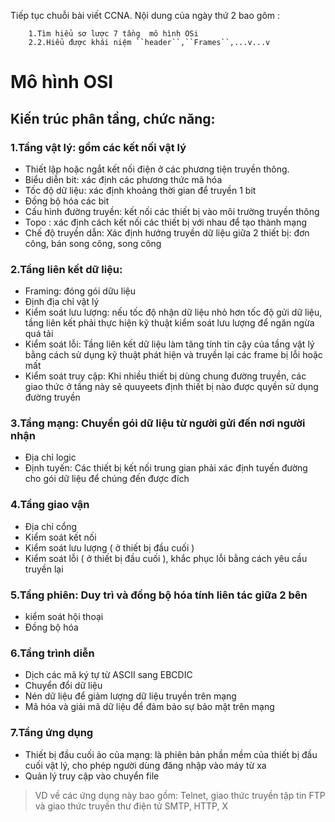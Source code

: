 Tiếp tục chuỗi bài viết CCNA. Nội dung của ngày thứ 2 bao gôm :
        
        1.Tìm hiểu sơ lược 7 tầng  mô hình OSi
        2.2.Hiểu được khái niệm ``header``,``Frames``,...v...v

# Mô hình OSI

## Kiến trúc phân tầng, chức năng: 
	
### 1.Tầng vật lý: gồm các kết nối vật lý 
* Thiết lập hoặc ngắt kết nối điện ở các phương tiện truyền thông.
* Biểu diễn bit: xác định các phương thức mã hóa
* Tốc độ dữ liệu: xác định khoảng thời gian để truyền 1 bit
* Đồng bộ hóa các bit 
* Cấu hình đường truyền: kết nối các thiết bị vào môi trường truyền thông
* Topo : xác định cách kết nối các thiết bị với nhau để tạo thành mạng
* Chế độ truyền dẫn: Xác định hướng truyền dữ liệu giữa 2 thiết bị: đơn công, bán song công, song công
	 
### 2.Tầng liên kết dữ liệu:
* Framing: đóng gói dữu liệu 
* Định địa chỉ vật lý
* Kiểm soát lưu lượng: nếu tốc độ nhận dữ liệu nhỏ hơn tốc độ gửi dữ liệu, tầng liên kết phải thực hiện kỹ thuật kiểm soát lưu lượng để ngăn ngừa quá tải
* Kiểm soát lỗi: Tầng liên kết dữ liệu làm tăng tính tin cậy của tầng vật lý bằng cách sử dụng kỹ thuật phát hiện và truyền lại các frame bị lỗi hoặc mất
* Kiểm soát truy cập: Khi nhiều thiết bị dùng chung đường truyền, các giao thức ở tầng này sẽ quuyeets định thiết bị nào được quyền sử dụng đường truyền
	 
### 3.Tầng mạng: Chuyển gói dữ liệu từ người gửi đến nơi người nhận
* Địa chỉ logic
* Định tuyến: Các thiết bị kết nối trung gian phải xác định tuyến đường cho gói dữ liệu để chúng đến được đích
	 
### 4.Tầng giao vận
* Địa chỉ cổng 
* Kiểm soát kết nối
* Kiểm soát lưu lượng ( ở thiết bị đầu cuối )
* Kiểm soát lỗi ( ở thiết bị đầu cuối ), khắc phục lỗi bằng cách yêu cầu truyền lại
	 
### 5.Tầng phiên: Duy trì và đồng bộ hóa tính liên tác giữa 2 bên
* kiểm soát hội thoại
* Đồng bộ hóa
	
### 6.Tầng trình diễn
* Dịch các mã ký tự từ ASCII sang EBCDIC
* Chuyển đổi dữ liệu 
* Nén dữ liệu để giảm lượng dữ liệu truyền trên mạng
* Mã hóa và giải mã dữ liệu để đảm bảo sự bảo mật trên mạng 
	 
### 7.Tầng ứng dụng 
* Thiết bị đầu cuối ảo của mạng: là phiên bản phần mềm của thiết bị đầu cuối vật lý, cho phép người dùng đăng nhập vào máy từ xa
* Quản lý truy cập vào chuyển file
	 
 > VD về các ứng dụng này bao gồm: Telnet, giao thức truyền tập tin FTP và giao thức truyền thư điện tử SMTP, HTTP, X

   


















